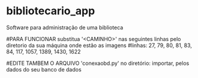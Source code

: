 # bibliotecario_app
Software para administração de uma biblioteca

#PARA FUNCIONAR substitua '\<CAMINHO\>' nas seguintes linhas pelo diretorio da sua máquina onde estão as imagens
#linhas: 27, 79, 80, 81, 83, 84, 117, 1057, 1389, 1430, 1622

#EDITE TAMBEM O ARQUIVO 'conexaobd.py' no diretório: importar, pelos dados do seu banco de dados
